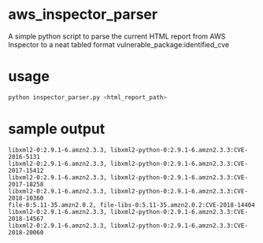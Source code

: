 # aws_inspector_parser

A simple python script to parse the current HTML report from AWS Inspector to a neat tabled format
vulnerable_package:identified_cve

# usage

```sh
python inspector_parser.py <html_report_path>
```

# sample output

```output
libxml2-0:2.9.1-6.amzn2.3.3, libxml2-python-0:2.9.1-6.amzn2.3.3:CVE-2016-5131
libxml2-0:2.9.1-6.amzn2.3.3, libxml2-python-0:2.9.1-6.amzn2.3.3:CVE-2017-15412
libxml2-0:2.9.1-6.amzn2.3.3, libxml2-python-0:2.9.1-6.amzn2.3.3:CVE-2017-18258
libxml2-0:2.9.1-6.amzn2.3.3, libxml2-python-0:2.9.1-6.amzn2.3.3:CVE-2018-10360
file-0:5.11-35.amzn2.0.2, file-libs-0:5.11-35.amzn2.0.2:CVE-2018-14404
libxml2-0:2.9.1-6.amzn2.3.3, libxml2-python-0:2.9.1-6.amzn2.3.3:CVE-2018-14567
libxml2-0:2.9.1-6.amzn2.3.3, libxml2-python-0:2.9.1-6.amzn2.3.3:CVE-2018-20060
```
